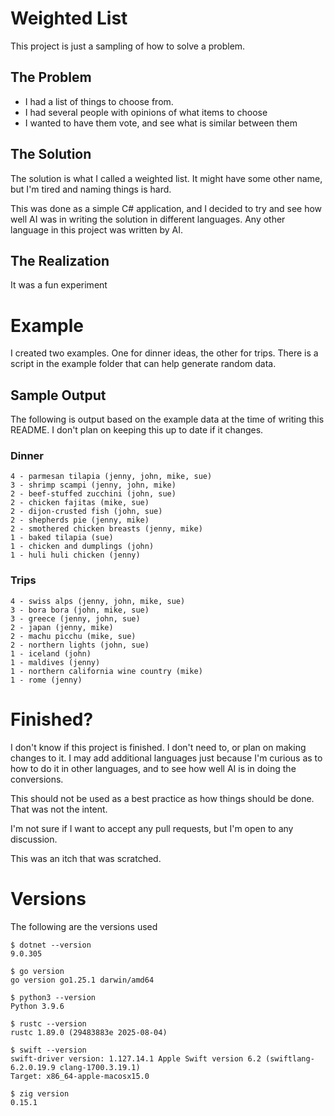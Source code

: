# Weighted List

This project is just a sampling of how to solve a problem.

## The Problem
- I had a list of things to choose from.
- I had several people with opinions of what items to choose
- I wanted to have them vote, and see what is similar between them

## The Solution
The solution is what I called a weighted list. It might have some other name, but I'm tired and naming things is hard.

This was done as a simple C# application, and I decided to try and see how well AI was in writing the solution in different languages. Any other language in this project was written by AI.

## The Realization
It was a fun experiment

# Example
I created two examples. One for dinner ideas, the other for trips. There is a script in the example folder that can help generate random data.

## Sample Output
The following is output based on the example data at the time of writing this README. I don't plan on keeping this up to date if it changes.

### Dinner

```
4 - parmesan tilapia (jenny, john, mike, sue)
3 - shrimp scampi (jenny, john, mike)
2 - beef-stuffed zucchini (john, sue)
2 - chicken fajitas (mike, sue)
2 - dijon-crusted fish (john, sue)
2 - shepherds pie (jenny, mike)
2 - smothered chicken breasts (jenny, mike)
1 - baked tilapia (sue)
1 - chicken and dumplings (john)
1 - huli huli chicken (jenny)
```

### Trips

```
4 - swiss alps (jenny, john, mike, sue)
3 - bora bora (john, mike, sue)
3 - greece (jenny, john, sue)
2 - japan (jenny, mike)
2 - machu picchu (mike, sue)
2 - northern lights (john, sue)
1 - iceland (john)
1 - maldives (jenny)
1 - northern california wine country (mike)
1 - rome (jenny)
```

# Finished?
I don't know if this project is finished. I don't need to, or plan on making changes to it. I may add additional languages just because I'm curious as to how to do it in other languages, and to see how well AI is in doing the conversions.

This should not be used as a best practice as how things should be done. That was not the intent.

I'm not sure if I want to accept any pull requests, but I'm open to any discussion.

This was an itch that was scratched.

# Versions 
The following are the versions used

```shell
$ dotnet --version
9.0.305

$ go version
go version go1.25.1 darwin/amd64

$ python3 --version
Python 3.9.6

$ rustc --version            
rustc 1.89.0 (29483883e 2025-08-04)

$ swift --version
swift-driver version: 1.127.14.1 Apple Swift version 6.2 (swiftlang-6.2.0.19.9 clang-1700.3.19.1)
Target: x86_64-apple-macosx15.0

$ zig version
0.15.1

```